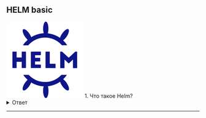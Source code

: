 ## HELM basic
<img src="https://raw.githubusercontent.com/vadim-bikmetov/interview/main/images/helm.png" width="200" alt="git">
1. Что такое Helm?

<details>
  <summary>Ответ</summary>

**Helm** - это менеджер пакетов для Kubernetes. Этот инструмент позволяет нам обернуть Kubernetes приложения в удобные пакеты, называемые чартами, которые можно легко развертывать, обновлять и управлять ими в любой момент времени.

**Чарты** – это пакеты, которые могут включать в себя все для запуска приложения в Kubernetes, от deployments до services. Все это дает возможность работать с приложениями как с единой сущностью, а не как с набором отдельных ресурсов, которые еще и в ручную нужно настраивать...

Так же Helm упрощает управление зависимостями между приложениями, позволяет легко параметризировать настройки приложений через файлы values.yaml и дает возможность повторного использования чартов с помощью шаблонизации.

К тому же можно с легкостью откатиться к предыдущей версии нашего приложения.

</details>

---